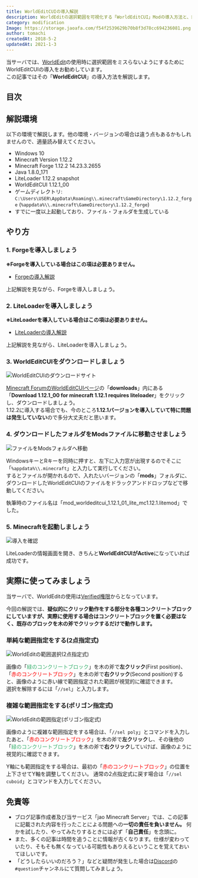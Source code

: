 ```yaml
---
title: WorldEditCUIの導入解説
description: WorldEditの選択範囲を可視化する「WorldEditCUI」Modの導入方法と、簡単な使用方法を解説しています。
category: modification
Image: https://storage.jaoafa.com/f54f2539629b70b8f3d78cc694236081.png
author: tomachi
createdAt: 2018-5-2
updatedAt: 2021-1-3
---
```


当サーバでは、[WorldEdit](/blog/worldedit_commentary)の使用時に選択範囲をミスらないようにするためにWorldEditCUIの導入をお勧めしています。  
この記事ではその「**WorldEditCUI**」の導入方法を解説します。

## 目次

<!--contents-->

## 解説環境

以下の環境で解説します。他の環境・バージョンの場合は違う点もあるかもしれませんので、適量読み替えてください。

- Windows 10
- Minecraft Version 1.12.2
- Minecraft Forge 1.12.2 14.23.3.2655
- Java 1.8.0_171
- LiteLoader 1.12.2 snapshot
- WorldEditCUI 1.12.1_00
- ゲームディレクトリ: `C:\Users\USER\AppData\Roaming\\.minecraft\GameDirectory\1.12.2_forge` (`%appdata%\\.minecraft\GameDirectory\1.12.2_forge`)
- すでに一度以上起動しており、ファイル・フォルダを生成している

## やり方

### 1. Forgeを導入しましょう

**※Forgeを導入している場合はこの項は必要ありません。**

- [Forgeの導入解説](/blog/forge_commentary)

上記解説を見ながら、Forgeを導入しましょう。

### 2. LiteLoaderを導入しましょう

**※LiteLoaderを導入している場合はこの項は必要ありません。**

- [LiteLoaderの導入解説](/blog/liteloader_commentary)

上記解説を見ながら、LiteLoaderを導入しましょう。

### 3. WorldEditCUIをダウンロードしましょう

![WorldEditCUIのダウンロードサイト](https://storage.jaoafa.com/ca4250b7acd56625804c7a86c9d7bed7.png)

[Minecraft ForumのWorldEditCUIページ](https://www.minecraftforum.net/forums/mapping-and-modding-java-edition/minecraft-mods/1292886-worldeditcui)の「**downloads**」内にある「**Download 1.12.1_00 for minecraft 1.12.1 requires liteloader**」をクリックし、ダウンロードしましょう。  
1.12.2に導入する場合でも、今のところ**1.12.1バージョンを導入していて特に問題は発生していない**ので多分大丈夫だと思います。

### 4. ダウンロードしたフォルダをModsファイルに移動させましょう

![ファイルをModsフォルダへ移動](https://storage.jaoafa.com/d74eb9618437b84326bf84c441ddf370.png)

WindowsキーとRキーを同時に押すと、左下に入力窓が出現するのでそこに「``%appdata%\\.minecraft``」と入力して実行してください。  
するとファイルが開かれるので、入れたいバージョンの「**mods**」フォルダに、ダウンロードしたWorldEditCUIのファイルをドラックアンドドロップなどで移動してください。

執筆時のファイル名は「mod_worldeditcui_1.12.1_01_lite_mc1.12.1.litemod」でした。

### 5. Minecraftを起動しましょう

![導入を確認](https://storage.jaoafa.com/524b93d0dd65d6f0a08901f3c28d8ca8.jpg)

LiteLoaderの情報画面を開き、きちんと**WorldEditCUIがActive**になっていれば成功です。

## 実際に使ってみましょう

当サーバで、WorldEditの使用は[Verified権限](/server/specifications/permission#Verified)からとなっています。

今回の解説では、**疑似的にクリック動作をする部分を各種コンクリートブロックにしていますが、実際に使用する場合はコンクリートブロックを置く必要はなく、既存のブロックを木の斧でクリックするだけで動作します。**

### 単純な範囲指定をする(2点指定式)

![WorldEditの範囲選択(2点指定式)](https://storage.jaoafa.com/5f16806d5de1fa1ff90bdd17557cac61.jpg)

画像の「<span style="color: mediumseagreen;">緑のコンクリートブロック</span>」を木の斧で**左クリック**(First position)、「<span style="color: red;">赤のコンクリートブロック</span>」を木の斧で**右クリック**(Second position)すると、画像のように赤い線で範囲指定された範囲が視覚的に確認できます。  
選択を解除するには「`//sel`」と入力します。

### 複雑な範囲指定をする(ポリゴン指定式)

![WorldEditの範囲指定(ポリゴン指定式)](https://storage.jaoafa.com/834faf45b98fdb6178ca9d357a557b99.jpg)

画像のように複雑な範囲指定をする場合は、「`//sel poly`」とコマンドを入力したあと、「<span style="color: red;">赤のコンクリートブロック</span>」を木の斧で**左クリック**し、その後他の「<span style="color: mediumseagreen;">緑のコンクリートブロック</span>」を木の斧で**右クリック**していけば、画像のように視覚的に確認できます。

Y軸にも範囲指定をする場合は、最初の「<span style="color: red;">赤のコンクリートブロック</span>」の位置を上下させてY軸を調整してください。
通常の2点指定式に戻す場合は「`//sel cuboid`」とコマンドを入力してください。

## 免責等

- ブログ記事作成者及び当サービス「jao Minecraft Server」では、この記事に記載された内容を行ったことによる問題への**一切の責任を負いません。** 何かを試したり、やってみたりするときには必ず「**自己責任**」を念頭に。
- また、多くの記事は時間を追うことに情報が古くなります。仕様が変わっていたり、そもそも無くなっている可能性もありえるということを覚えておいてほしいです。
- 「どうしたらいいのだろう？」などと疑問が発生した場合は[Discord](community/discord)の`#question`チャンネルにて質問してみましょう。
